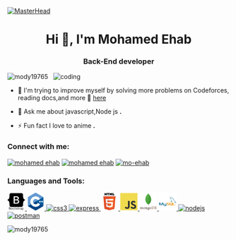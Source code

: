 [![MasterHead](https://i.pinimg.com/564x/50/70/f9/5070f9e7af565d1d16a3edfd7f53cd1e.jpg)](https://rishavchanda.io)

<h1 align="center">Hi 👋, I'm Mohamed Ehab</h1>
<h3 align="center">Back-End developer</h3>
<img align="right" alt="coding" width="400" src="https://raw.githubusercontent.com/TheDudeThatCode/TheDudeThatCode/master/Assets/Developer.gif">
<p align="left"> <img src="https://komarev.com/ghpvc/?username=mody19765&label=Profile%20views&color=0e75b6&style=flat" alt="mody19765" /> </p>

- 🌱 I'm trying to improve myself by solving more problems on Codeforces, reading docs,and more 💪 [here](https://codeforces.com/profile/Mo-Ehab)

- 💬 Ask me about javascript,Node js **.**

- ⚡ Fun fact I love to anime **.**
<h3 align="left">Connect with me:</h3>
<p align="left">
<a href="https://linkedin.com/in/mohamed ehab" target="blank"><img align="center" src="https://raw.githubusercontent.com/rahuldkjain/github-profile-readme-generator/master/src/images/icons/Social/linked-in-alt.svg" alt="mohamed ehab" height="30" width="40" /></a>
<a href="https://fb.com/mohamed ehab" target="blank"><img align="center" src="https://raw.githubusercontent.com/rahuldkjain/github-profile-readme-generator/master/src/images/icons/Social/facebook.svg" alt="mohamed ehab" height="30" width="40" /></a>
<a href="https://codeforces.com/profile/mo-ehab" target="blank"><img align="center" src="https://raw.githubusercontent.com/rahuldkjain/github-profile-readme-generator/master/src/images/icons/Social/codeforces.svg" alt="mo-ehab" height="30" width="40" /></a>
</p>

<h3 align="left">Languages and Tools:</h3>
<p align="left"> <a href="https://getbootstrap.com" target="_blank" rel="noreferrer"> <img src="https://raw.githubusercontent.com/devicons/devicon/master/icons/bootstrap/bootstrap-plain-wordmark.svg" alt="bootstrap" width="40" height="40"/> </a> <a href="https://www.w3schools.com/cpp/" target="_blank" rel="noreferrer"> <img src="https://raw.githubusercontent.com/devicons/devicon/master/icons/cplusplus/cplusplus-original.svg" alt="cplusplus" width="40" height="40"/> </a> <a href="https://www.w3schools.com/css/" target="_blank" rel="noreferrer"> <img src="https://icon-library.com/images/css-icon/css-icon-4.jpg" alt="css3" width="40" height="40"/> </a> <a href="https://expressjs.com" target="_blank" rel="noreferrer"> <img src="https://www.nextontop.com/assets/img/services/web/expressjs.svg" alt="express" width="60" height="40"/> </a> <a href="https://www.w3.org/html/" target="_blank" rel="noreferrer"> <img src="https://raw.githubusercontent.com/devicons/devicon/master/icons/html5/html5-original-wordmark.svg" alt="html5" width="40" height="40"/> </a> <a href="https://developer.mozilla.org/en-US/docs/Web/JavaScript" target="_blank" rel="noreferrer"> <img src="https://raw.githubusercontent.com/devicons/devicon/master/icons/javascript/javascript-original.svg" alt="javascript" width="40" height="40"/> </a> <a href="https://www.mongodb.com/" target="_blank" rel="noreferrer"> <img src="https://raw.githubusercontent.com/devicons/devicon/master/icons/mongodb/mongodb-original-wordmark.svg" alt="mongodb" width="40" height="40"/> </a> <a href="https://www.mysql.com/" target="_blank" rel="noreferrer"> <img src="https://raw.githubusercontent.com/devicons/devicon/master/icons/mysql/mysql-original-wordmark.svg" alt="mysql" width="40" height="40"/> </a> <a href="https://nodejs.org" target="_blank" rel="noreferrer"> <img src="https://icon-library.com/images/node-js-icon/node-js-icon-8.jpg" alt="nodejs" width="40" height="40"/> </a> <a href="https://postman.com" target="_blank" rel="noreferrer"> <img src="https://www.vectorlogo.zone/logos/getpostman/getpostman-icon.svg" alt="postman" width="40" height="40"/> </a> </p>

<p><img align="left" src="https://github-readme-stats.vercel.app/api/top-langs?username=mody19765&show_icons=true&theme=dark&locale=en&layout=compact" alt="mody19765" /></p>

<br>
